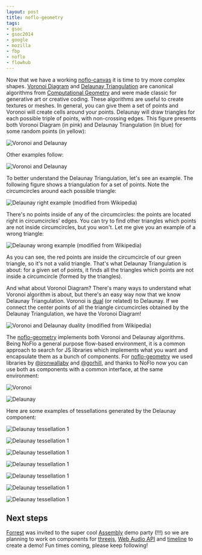 ```yaml
--- 
layout: post
title: noflo-geometry
tags: 
- gsoc
- gsoc2014
- google
- mozilla
- fbp
- noflo
- flowhub
---
```


Now that we have a working [noflo-canvas](http://github.com/noflo/noflo-canvas) it is time to try more complex shapes. [Voronoi Diagram](http://en.wikipedia.org/wiki/Voronoi_diagram) and [Delaunay Triangulation](http://en.wikipedia.org/wiki/Delaunay_triangulation) are canonical algorithms from [Computational Geometry](http://en.wikipedia.org/wiki/Computational_geometry) and were made classic for generative art or creative coding. These algorithms are useful to create textures or meshes. In general, you can give them a set of points and Voronoi will create cells around your points. Delaunay will draw triangles for each possible triple of points, with non-crossing edges. This figure presents both Voronoi Diagram (in pink) and Delaunay Triangulation (in blue) for some random points (in yellow):

![Voronoi and Delaunay](http://meemoo.org/images/delaunay_voronoi_still.png)

Other examples follow:

![Voronoi and Delaunay](http://meemoo.org/images/delaunay_voronoi.gif)

To better understand the Delaunay Triangulation, let's see an example. The following figure shows a triangulation for a set of points. Note the circumcircles around each possible triangle:

![Delaunay right example (modified from Wikipedia)](http://meemoo.org/images/delaunay_right.png)

There's no points inside of any of the circumcircles: the points are located right in circumcircles' edges. You can try to find other triangles which points are not inside circumcircles, but you won't. Let me give you an example of a wrong triangle:

![Delaunay wrong example (modified from Wikipedia)](http://meemoo.org/images/delaunay_wrong.png)

As you can see, the red points are inside the circumcircle of our green triangle, so it's not a valid triangle. That's what Delaunay Triangulation is about: for a given set of points, it finds all the triangles which points are not inside a circumcircle (formed by the triangles).

And what about Voronoi Diagram? There's many ways to understand what Voronoi algorithm is about, but there's an easy way now that we know Delaunay Triangulation. Voronoi is [dual](http://en.wikipedia.org/wiki/Duality_(mathematics)) (or related) to Delaunay. If we connect the center points of all the triangle circumcircles obtained by the Delaunay Triangulation, we have the Voronoi Diagram!

![Voronoi and Delaunay duality (modified from Wikipedia)](http://meemoo.org/images/delaunay_voronoi_dual.gif)

The [noflo-geometry](http://github.com/automata/noflo-geometry) implements both Voronoi and Delaunay algorithms. Being NoFlo a general purpose flow-based environment, it is a common approach to search for JS libraries which implements what you want and encapsulate them as a bunch of components. For [noflo-geometry](http://github.com/automata/noflo-geometry) we used libraries by [@ironwallaby](https://github.com/ironwallaby/delaunay) and [@gorhill](https://github.com/gorhill/Javascript-Voronoi), and thanks to NoFlo now you can use both as components with a common interface, at the same environment:

![Voronoi](http://meemoo.org/images/voronoi.gif)

![Delaunay](http://meemoo.org/images/delaunay.gif)

Here are some examples of tessellations generated by the Delaunay component:

![Delaunay tessellation 1](http://meemoo.org/images/delaunay1.png)

![Delaunay tessellation 1](http://meemoo.org/images/delaunay2.png)

![Delaunay tessellation 1](http://meemoo.org/images/delaunay3.png)

![Delaunay tessellation 1](http://meemoo.org/images/delaunay4.png)

![Delaunay tessellation 1](http://meemoo.org/images/delaunay5.png)

![Delaunay tessellation 1](http://meemoo.org/images/delaunay6.png)

![Delaunay tessellation 1](http://meemoo.org/images/delaunay7.png)

Next steps
----------

[Forrest](http://forresto.com) was invited to the super cool [Assembly](http://www.assembly.org/summer14/demoscene) demo party (!!!) so we are planning to work on components for [threejs](http://threejs.org), [Web Audio API](http://github.com/automata/noflo-webaudio) and [timeline](https://github.com/noflo/noflo-ui/issues/151) to create a demo! Fun times coming, please keep following!

